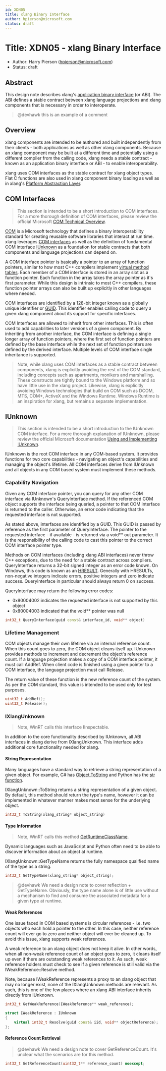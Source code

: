 ```yaml
---
id: XDN05
title: xlang Binary Interface
author: hpierson@microsoft.com
status: draft
---
```


# Title: XDN05 - xlang Binary Interface

- Author: Harry Pierson (hpierson@microsoft.com)
- Status: draft

## Abstract

This design note describes xlang's [application binary interface](https://en.wikipedia.org/wiki/Application_binary_interface)
(or ABI). The ABI defines a stable contract between xlang language projections and xlang components
that is necessary in order to interoperate.

> @devhawk this is an example of a comment

## Overview

xlang components are intended to be authored and built independently from their clients - both
applications as well as other xlang components. Because an xlang component may be built at a
different time and potentially using a different compiler from the calling code, xlang needs a
stable contract - known as an application binary interface or ABI - to enable interoperability.

xlang uses COM interfaces as the stable contract for xlang object types. Flat C functions are also
used in xlang component binary loading as well as in xlang's
[Platform Abstraction Layer](XDN06%20-%20xlang%20Platform%20Abstraction%20Layer.md).

## COM Interfaces

> This section is intended to be a short introduction to COM interfaces.
For a more thorough definition of COM interfaces, please review the official Microsoft
[COM Technical Overview](https://docs.microsoft.com/en-us/windows/desktop/com/com-technical-overview).

[COM](https://docs.microsoft.com/en-us/windows/desktop/com/component-object-model--com--portal)
is a Microsoft technology that defines a binary interoperability standard for creating reusable
software libraries that interact at run time. xlang leverages
[COM interfaces](https://docs.microsoft.com/en-us/windows/desktop/com/com-objects-and-interfaces)
as well as the definition of fundamental COM interface
[IUnknown](https://docs.microsoft.com/en-us/windows/desktop/com/using-and-implementing-iunknown)
as a foundation for stable contracts that both components and language projections can depend on.

A COM interface pointer is basically a pointer to an array of function pointers, similar to how
most C++ compilers implement
[virtual method tables](https://en.wikipedia.org/wiki/Virtual_method_table).
Each member of a COM interface is stored in an array slot as a function pointer. Each function in
the array takes the array pointer as it's first parameter. While this design is intrinsic to most
C++ compilers, these function pointer arrays can also be built up explicitly in other languages
where needed.

COM interfaces are identified by a 128-bit integer known as a globally unique identifier or
[GUID](https://en.wikipedia.org/wiki/Universally_unique_identifier).
This identifier enables calling code to query a given xlang component about its support for
specific interfaces.

COM Interfaces are allowed to inherit from other interfaces. This is often used to add capabilities
to later versions of a given component. By inheriting from another interface, the COM interface is
defining a single longer array of function pointers, where the first set of function pointers are
defined by the base interface while the next set of function pointers are defined by the derived
interface. Multiple levels of COM interface single inheritance is supported.

> Note, while xlang uses COM interfaces as a stable contract between components, xlang is
explicitly avoiding the rest of the COM standard, including concepts such as apartments, monikers
and marshalling. These constructs are tightly bound to the Windows platform and so have little use
in the xlang project. Likewise, xlang is explicitly avoiding Windows technologies that build on COM
such as DCOM, MTS, COM+, ActiveX and the Windows Runtime. Windows Runtime is an inspiration for
xlang, but remains a separate implementation.

## IUnknown

> This section is intended to be a short introduction to the IUnknown COM interface.
For a more thorough explanation of IUnknown, please review the official Microsoft documentation 
[Using and Implementing IUnknown](https://docs.microsoft.com/en-us/windows/desktop/com/using-and-implementing-iunknown).

IUnknown is the root COM interface in any COM-based system. It provides functions for two core
capabilities - navigating an object's capabilities and managing the object's lifetime. All COM
interfaces derive from IUnknown and all objects in any COM based system must implement these
methods.

### Capability Navigation


Given any COM interface pointer, you can query for any other COM interface via IUnknown's
QueryInterface method. If the referenced COM object supports the interface being queried, a pointer
to that COM interface is returned to the caller. Otherwise, an error code indicating that the 
requested interface is not supported.

As stated above, interfaces are identified by a GUID. This GUID is passed by reference as the first
parameter of QueryInterface. The pointer to the requested interface - if available - is returned
via a void** out parameter. It is the responsibility of the calling code to cast this pointer to
the correct COM interface pointer type.

Methods on COM interfaces (including xlang ABI interfaces) never throw C++ exceptions, due to the
need for a stable contract across compilers. QueryInterface returns a 32-bit signed integer as an
error code known. On Windows, this code is known as an
[HRESULT](https://docs.microsoft.com/en-us/windows/desktop/com/error-handling-in-com). 
Generally with HRESULTs, non-negative integers indicate errors, positive integers and zero indicate
success. QueryInterface in particular should always return 0 on success. 

QueryInterface may return the following error codes:
* 0x80004002 indicates the requested interface is not supported by this object
* 0x80004003 indicated that the void** pointer was null

``` cpp
int32_t QueryInterface(guid const& interface_id, void** object)
```

### Lifetime Management

COM objects manage their own lifetime via an internal reference count. When this count goes to
zero, the COM object cleans itself up. IUnknown provides methods to increment and decrement the
object's reference count. If a language projection makes a copy of a COM interface pointer, it must
call AddRef. When client code is finished using a given pointer to a COM interface, the language
projection must call Release.

The return value of these function is the new reference count of the system. As per the COM
standard, this value is intended to be used only for test purposes.

``` cpp
uint32_t AddRef();
uint32_t Release();
```

### IXlangUnknown

> Note, WinRT calls this interface IInspectable.

In addition to the core functionality described by IUnknown, all ABI interfaces in xlang derive from
IXlangUnknown. This interface adds additional core functionality needed for xlang.

#### String Representation

Many languages have a standard way to retrieve a string representation of a given object. For
example, C# has
[Object.ToString](https://docs.microsoft.com/en-us/dotnet/api/system.object.tostring?view=netframework-4.7.2)
and Python has the [str function](https://docs.python.org/3/library/functions.html#func-str).

IXlangUnknown::ToString returns a string representation of a given object. By default, this method
should return the type's name, however it can be implemented in whatever manner makes most sense
for the underlying object.

``` cpp
int32_t ToString(xlang_string* object_string)
```

#### Type Information

> Note, WinRT calls this method
[GetRuntimeClassName](https://docs.microsoft.com/en-us/windows/desktop/api/inspectable/nf-inspectable-iinspectable-getruntimeclassname).

Dynamic languages such as JavaScript and Python often need to be able to discover information
about an object at runtime. 

IXlangUnknown::GetTypeName returns the fully namespace qualified name of the type as a string.

``` cpp
int32_t GetTypeName(xlang_string* object_string);
```

> @devhawk We need a design note to cover reflection + GetTypeName. Obviously, the type
name alone is of little use without a mechanism to find and consume the associated metadata for
a given type at runtime. 

#### Weak References

One issue faced in COM based systems is circular references - i.e. two objects who each hold a
pointer to the other. In this case, neither reference count will ever go to zero and neither
object will ever be cleaned up. To avoid this issue, xlang supports weak references.

A weak reference to an xlang object does not keep it alive. In other words, when all non-weak
reference count of an object goes to zero, it cleans itself up even if there are outstanding weak
references to it. As such, weak reference holders must check to see if a given reference is still
valid via the IWeakReference::Resolve method.

Note, because IWeakReference represents a proxy to an xlang object that may no longer exist, none
of the IXlangUnknown methods are relevant. As such, this is one of the few places where an xlang
ABI interface inherits directly from IUnknown.

``` cpp
int32_t GetWeakReference(IWeakReference** weak_reference);

struct IWeakReference : IUnknown
{
    virtual int32_t Resolve(guid const& iid, void** objectReference);
};
```

#### Reference Count Retrieval

> @devhawk We need a design note to cover GetReferenceCount. It's unclear what the scenarios are
for this method.

``` cpp
int32_t GetReferenceCount(uint32_t** reference_count) noexcept;
```
